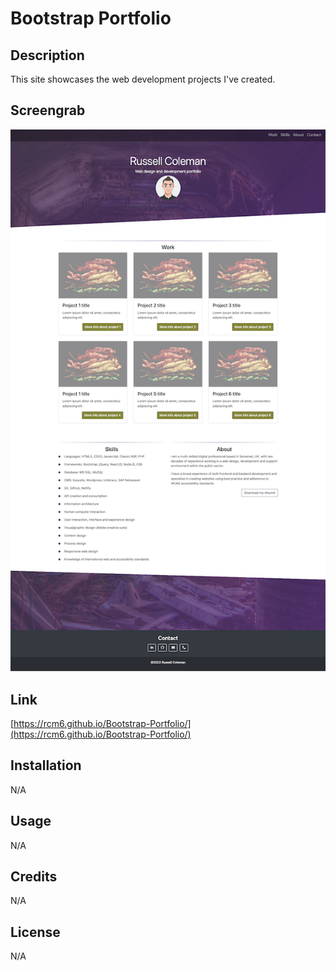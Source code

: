 # Bootstrap Portfolio

## Description
This site showcases the web development projects I've created.

## Screengrab
![Project Screenshot](/Screenshot.png?raw=true)

## Link
[https://rcm6.github.io/Bootstrap-Portfolio/](https://rcm6.github.io/Bootstrap-Portfolio/)


## Installation
N/A

## Usage
N/A

## Credits
N/A

## License
N/A